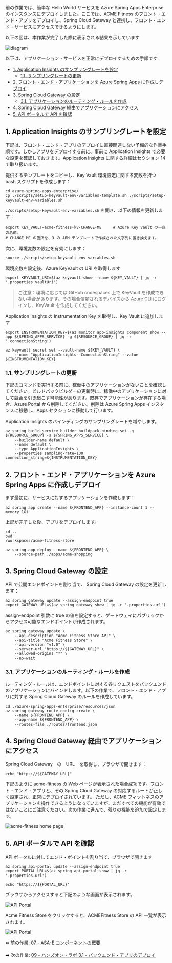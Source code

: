 前の作業では、簡単な Hello World サービスを Azure Spring Apps Enterprise のインスタンスにデプロイしました。ここでは、ACME Fitness のフロント・エンド・アプリをデプロイし、Spring Cloud Gateway と連携し、フロント・エンド・サービスにアクセスできるようにします。

以下の図は、本作業が完了した際に表示される結果を示しています

![diagram](images/frontend.png)

以下は、アプリケーション・サービスを正常にデプロイするための手順です

- [1. Application Insights のサンプリングレートを設定](#1-application-insights-のサンプリングレートを設定)
  - [1.1. サンプリングレートの更新](#11-サンプリングレートの更新)
- [2. フロント・エンド・アプリケーションを Azure Spring Apps に作成しデプロイ](#2-フロントエンドアプリケーションを-azure-spring-apps-に作成しデプロイ)
- [3. Spring Cloud Gateway の設定](#3-spring-cloud-gateway-の設定)
  - [3.1. アプリケーションのルーティング・ルールを作成](#31-アプリケーションのルーティングルールを作成)
- [4. Spring Cloud Gateway 経由でアプリケーションにアクセス](#4-spring-cloud-gateway-経由でアプリケーションにアクセス)
- [5. API ポータルで API を確認](#5-api-ポータルで-api-を確認)

## 1. Application Insights のサンプリングレートを設定

下記は、フロント・エンド・アプリのデプロイに直接関連しない予備的な作業手順です。しかしアプリをデプロイする前に、事前に Application Insights で必要な設定を確認しておきます。Application Insights に関する詳細はセクション 14 で取り扱います。

提供するテンプレートをコピーし、Key Vault 環境設定に関する変数を持つ bash スクリプトを作成します：

```shell
cd azure-spring-apps-enterprise/
cp ./scripts/setup-keyvault-env-variables-template.sh ./scripts/setup-keyvault-env-variables.sh
```

`./scripts/setup-keyvault-env-variables.sh` を開き、以下の情報を更新します：

```shell
export KEY_VAULT=acme-fitness-kv-CHANGE-ME     # Azure Key Vault の一意の名前。
# CHANGE_ME の箇所を、3 の ARM テンプレートで作成された文字列に置き換えます。
```

次に、環境変数の設定を有効にします：

```shell
source ./scripts/setup-keyvault-env-variables.sh
```

環境変数を設定後、Azure KeyVault の URI を取得します

```shell
export KEYVAULT_URI=$(az keyvault show --name ${KEY_VAULT} | jq -r '.properties.vaultUri')
```

> ご注意：環境に応じては GitHub codespaces 上で KeyVault を作成できない場合があります。その場合信頼されるデバイスから Azure CLI にログインし、KeyVault を作成してください。

Application Insights の Instrumentation Key を取得し、Key Vault に追加します

```shell
export INSTRUMENTATION_KEY=$(az monitor app-insights component show --app ${SPRING_APPS_SERVICE} -g ${RESOURCE_GROUP} | jq -r '.connectionString')

az keyvault secret set --vault-name ${KEY_VAULT} \
    --name "ApplicationInsights--ConnectionString" --value ${INSTRUMENTATION_KEY}
```

### 1.1. サンプリングレートの更新

下記のコマンドを実行する前に、稼働中のアプリケーションがないことを確認してください。ビルドパックビルダーの更新時に、稼働中のアプリケーションに対して競合を引き起こす可能性があります。既存でアプリケーションが存在する場合、Azure Portal から削除してください。削除は Azure Spring Apps インスタンスに移動し、Apps セクションに移動して行います。

Application Insights のバインディングのサンプリングレートを増やします。

```shell
az spring build-service builder buildpack-binding set -g ${RESOURCE_GROUP} -s ${SPRING_APPS_SERVICE} \
    --builder-name default \
    --name default \
    --type ApplicationInsights \
    --properties sampling-rate=100 connection_string=${INSTRUMENTATION_KEY}
```

## 2. フロント・エンド・アプリケーションを Azure Spring Apps に作成しデプロイ

まず最初に、サービスに対するアプリケーションを作成します：

```shell
az spring app create --name ${FRONTEND_APP} --instance-count 1 --memory 1Gi 
```

上記が完了した後、アプリをデプロイします。

```shell
cd ..
pwd 
/workspaces/acme-fitness-store

az spring app deploy --name ${FRONTEND_APP} \
    --source-path ./apps/acme-shopping 
```

## 3. Spring Cloud Gateway の設定

API で公開エンドポイントを割り当て、 Spring Cloud Gateway の設定を更新します：

```shell
az spring gateway update --assign-endpoint true
export GATEWAY_URL=$(az spring gateway show | jq -r '.properties.url')
```

assign-endpoint 引数に true の値を設定すると、ゲートウェイにパブリックからアクセス可能なエンドポイントが作成されます。

```shell
az spring gateway update \
    --api-description "Acme Fitness Store API" \
    --api-title "Acme Fitness Store" \
    --api-version "v1.0" \
    --server-url "https://${GATEWAY_URL}" \
    --allowed-origins "*" \
    --no-wait
```

### 3.1. アプリケーションのルーティング・ルールを作成

ルーティング・ルールは、エンドポイントに対する各リクエストをバックエンドのアプリケーションにバインドします。以下の作業で、フロント・エンド・アプリに対する Spring Cloud Gateway のルールを作成しています。

```shell
cd ./azure-spring-apps-enterprise/resources/json
az spring gateway route-config create \
    --name ${FRONTEND_APP} \
    --app-name ${FRONTEND_APP} \
    --routes-file ./routes/frontend.json
```

## 4. Spring Cloud Gateway 経由でアプリケーションにアクセス

Spring Cloud Gateway　の　URL　を取得し、ブラウザで開きます：

```shell
echo "https://${GATEWAY_URL}"
```

下記のように acme-fitness の Web ページが表示された場合成功です。フロント・エンド・アプリと、その Spring Cloud Gateway の対応するルートが正しく設定され、正常にデプロイされています。
ただし、ACME フィットネスのアプリケーションを操作できるようになっていますが、まだすべての機能が有効ではないことにご注意ください。次の作業に進んで、残りの機能を追加で設定します。

![acme-fitness home page](./images/acme-fitness-homepage.png)

## 5. API ポータルで API を確認

API ポータルに対してエンド・ポイントを割り当て、ブラウザで開きます

```shell
az spring api-portal update --assign-endpoint true
export PORTAL_URL=$(az spring api-portal show | jq -r '.properties.url')

echo "https://${PORTAL_URL}"
```

ブラウザからアクセスすると下記のような画面が表示されます。

![API Portal](./images/api-portal-1.png)

Acme Fitness Store をクリックすると、ACMEFitness Store の API 一覧が表示されます。

![API Portal](./images/api-portal-2.png)


⬅️ 前の作業: [07 - ASA-E コンポーネントの概要](../07-asa-e-components-overview/README.md)

➡️ 次の作業: [09 - ハンズオン・ラボ 3.1 - バックエンド・アプリのデプロイ](../09-hol-3.1-deploy-backend-apps/README.md)